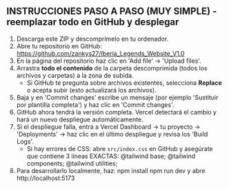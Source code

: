 
INSTRUCCIONES PASO A PASO (MUY SIMPLE) - reemplazar todo en GitHub y desplegar
---
1) Descarga este ZIP y descomprímelo en tu ordenador.
2) Abre tu repositorio en GitHub: https://github.com/zankys27/Iberia_Legends_Website_V1.0
3) En la página del repositorio haz clic en 'Add file' -> 'Upload files'.
4) Arrastra **todo el contenido** de la carpeta descomprimida (todos los archivos y carpetas) a la zona de subida.
   - Si GitHub te pregunta sobre archivos existentes, selecciona **Replace** o acepta subir (esto actualizará los archivos).
5) Baja y en 'Commit changes' escribe un mensaje (por ejemplo 'Sustituir por plantilla completa') y haz clic en 'Commit changes'.
6) GitHub ahora tendrá la versión completa. Vercel detectará el cambio y hará un nuevo despliegue automáticamente.
7) Si el despliegue falla, entra a Vercel Dashboard -> tu proyecto -> 'Deployments' -> haz clic en el último despliegue y revisa los 'Build Logs'.
   - Si hay errores de CSS: abre `src/index.css` en GitHub y asegúrate que contiene 3 líneas EXACTAS:
     @tailwind base;
     @tailwind components;
     @tailwind utilities;
8) Para desarrollarlo localmente, haz:
   npm install
   npm run dev
   y abre http://localhost:5173
